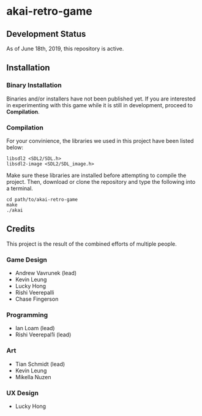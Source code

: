 # akai-retro-game

## Development Status

As of June 18th, 2019, this repository is active.

## Installation

### Binary Installation

Binaries and/or installers have not been published yet. If you are interested in experimenting with this game while it is still in development, proceed to **Compilation**.

### Compilation

For your convinience, the libraries we used in this project have been listed below:

`libsdl2 <SDL2/SDL.h>`  
`libsdl2-image <SDL2/SDL_image.h>`

Make sure these libraries are installed before attempting to compile the project. Then, download or clone the repository and type the following into a terminal.

```
cd path/to/akai-retro-game
make
./akai
```

## Credits

This project is the result of the combined efforts of multiple people.

### Game Design

- Andrew Vavrunek (lead)
- Kevin Leung
- Lucky Hong
- Rishi Veerepalli
- Chase Fingerson

### Programming

- Ian Loam (lead)
- Rishi Veerepal1i (lead)

### Art

- Tian Schmidt (lead)
- Kevin Leung
- Mikella Nuzen

### UX Design

- Lucky Hong

